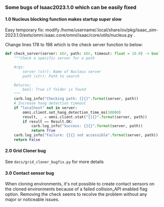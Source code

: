 ### Some bugs of Isaac2023.1.0 which can be easily fixed

#### 1.0 Nucleus blocking function makes startup super slow
Easy temporary fix: modify /home/username/.local/share/ov/pkg/isaac_sim-2023.1.0/exts/omni.isaac.core/omni/isaac/core/utils/nucleus.py .

Change lines 178 to 198 which is the check server function to below:
```python
def check_server(server: str, path: str, timeout: float = 10.0) -> bool:
    """Check a specific server for a path

    Args:
        server (str): Name of Nucleus server
        path (str): Path to search

    Returns:
        bool: True if folder is found
    """
    carb.log_info("Checking path: {}{}".format(server, path))
    # Increase hang detection timeout
    if "localhost" not in server:
        omni.client.set_hang_detection_time_ms(10000)
        result, _ = omni.client.stat("{}{}".format(server, path))
        if result == Result.OK:
            carb.log_info("Success: {}{}".format(server, path))
            return True
    carb.log_info("Failure: {}{} not accessible".format(server, path))
    return False
```

#### 2.0 Grid Cloner bug
See `docs/grid_cloner_bugfix.py` for more details

#### 3.0 Contact sensor bug
When cloning environments, it's not possible to create contact sensors on the cloned environments because of a failed collision_API enabled flag option. Removing the check seems to recolve the problem without any major or noticeable issues.
